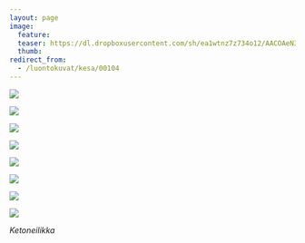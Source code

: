 ```yaml
---
layout: page
image:
  feature:
  teaser: https://dl.dropboxusercontent.com/sh/ea1wtnz7z734o12/AACOAeN3a-4D5F0bC4HUxTsIa/luontokuvat/kes%C3%A4/6/DS26416-245px.jpg
  thumb:
redirect_from:
  - /luontokuvat/kesa/00104
---
```


[![](https://dl.dropboxusercontent.com/sh/ea1wtnz7z734o12/AAApDg9jrEIKTVtx6_KTW3uOa/luontokuvat/kes%C3%A4/6/DS26369-800px.jpg)](https://dl.dropboxusercontent.com/sh/ea1wtnz7z734o12/AACQl1PM0PT1BprLeaEWx4T6a/luontokuvat/kes%C3%A4/6/DS26369.jpg)

[![](https://dl.dropboxusercontent.com/sh/ea1wtnz7z734o12/AABc26gB8Oe4VWD6LVDUIdDea/luontokuvat/kes%C3%A4/6/DS26378-800px.jpg)](https://dl.dropboxusercontent.com/sh/ea1wtnz7z734o12/AABzndyA_V1bIYXeSb6DL-4Aa/luontokuvat/kes%C3%A4/6/DS26378.jpg)

[![](https://dl.dropboxusercontent.com/sh/ea1wtnz7z734o12/AADC53ftKLzaGY5FE__pWLc7a/luontokuvat/kes%C3%A4/6/DS26412-800px.jpg)](https://dl.dropboxusercontent.com/sh/ea1wtnz7z734o12/AAAO16ZwiJlaHum2pmluhklOa/luontokuvat/kes%C3%A4/6/DS26412.jpg)

[![](https://dl.dropboxusercontent.com/sh/ea1wtnz7z734o12/AADwlccC37YkSXSZ_oXVahcra/luontokuvat/kes%C3%A4/6/DS26416-800px.jpg)](https://dl.dropboxusercontent.com/sh/ea1wtnz7z734o12/AADXzOGjs6koLczcDp_ui7qza/luontokuvat/kes%C3%A4/6/DS26416.jpg)

[![](https://dl.dropboxusercontent.com/sh/ea1wtnz7z734o12/AADjEDBFvmUPW3LVz2Y5Nd_ka/luontokuvat/kes%C3%A4/6/DS26400-800px.jpg)](https://dl.dropboxusercontent.com/sh/ea1wtnz7z734o12/AACYGK0Gy-AL_CcTSzR9Cvj9a/luontokuvat/kes%C3%A4/6/DS26400.jpg)

[![](https://dl.dropboxusercontent.com/sh/ea1wtnz7z734o12/AAA7y7WpuNIq5EDCIzs08MuUa/luontokuvat/kes%C3%A4/6/DS26406-800px.jpg)](https://dl.dropboxusercontent.com/sh/ea1wtnz7z734o12/AAAgs4dGLNlSXjGXe4CHsEqma/luontokuvat/kes%C3%A4/6/DS26406.jpg)

[![](https://dl.dropboxusercontent.com/sh/ea1wtnz7z734o12/AAALa-pO4ZBYU8DfjzNlrYVNa/luontokuvat/kes%C3%A4/6/DS26582-800px.jpg)](https://dl.dropboxusercontent.com/sh/ea1wtnz7z734o12/AAAobAxSL5sm45LShzxpFrz3a/luontokuvat/kes%C3%A4/6/DS26582.jpg)

[![](https://dl.dropboxusercontent.com/sh/ea1wtnz7z734o12/AABwc4843edSx_aSglSNzLf0a/luontokuvat/kes%C3%A4/6/DS26364-800px.jpg)](https://dl.dropboxusercontent.com/sh/ea1wtnz7z734o12/AADMitz933Wkoa0d2JRZVgZaa/luontokuvat/kes%C3%A4/6/DS26364.jpg)

*Ketoneilikka*

